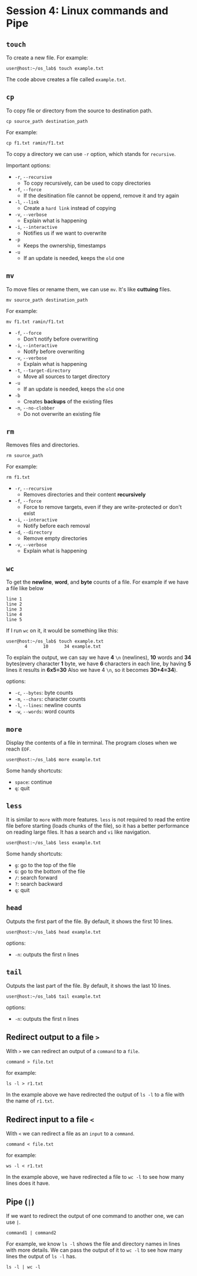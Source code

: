 # Session 4: Linux commands and Pipe

## `touch`

To create a new file.
For example:

```shell
user@host:~/os_lab$ touch example.txt
```

The code above creates a file called `example.txt`.

## `cp`

To copy file or directory from the source to destination path.

```shell
cp source_path destination_path
```

For example:

```shell
cp f1.txt ramin/f1.txt
```

To copy a directory we can use `-r` option, which stands for `recursive`.

Important options:

* `-r`, `--recursive`
  * To copy recursively, can be used to copy directories
* `-f`, `--force`
  * If the desitination file cannot be oppend, remove it and try again
* `-l`, `--link`
  * Create a `hard link` instead of copying
* `-v`, `--verbose`
  * Explain what is happening 
* `-i`, `--interactive`
  * Notifies us if we want to overwrite  
* `-p`
  * Keeps the ownership, timestamps
* `-u` 
  * If an update is needed, keeps the `old` one


## `mv`

To move files or rename them, we can use `mv`.
It's like **cuttuing** files.

```shell
mv source_path destination_path
```

For example:

```shell
mv f1.txt ramin/f1.txt
```

* `-f`, `--force`
  * Don't notify before overwriting
* `-i`, `--interactive`
  * Notify before overwriting
* `-v`, `--verbose`
  * Explain what is happening
* `-t`, `--target-directory`
  * Move all sources to target directory
* `-u`
  * If an update is needed, keeps the `old` one
* `-b`
  * Creates **backups** of the existing files
* `-n`, `--no-clobber`
  * Do not overwrite an existing file

## `rm`

Removes files and directories.

```shell
rm source_path
```

For example:

```shell
rm f1.txt
```

* `-r`, `--recursive`
  * Removes directories and their content **recursively**
* `-f`, `--force`
  * Force to remove targets, even if they are write-protected or don't exist
* `-i`, `--interactive`
  * Notify before each removal
* `-d`, `--directory`
  * Remove empty directories
* `-v`, `--verbose`
  * Explain what is happening



## `wc`

To get the **newline**, **word**, and **byte** counts of a file.
For example if we have a file like below

```text
line 1
line 2
line 3
line 4
line 5
```

If I run `wc` on it, it would be something like this:

```shell
user@host:~/os_lab$ touch example.txt
       4      10      34 example.txt
```

To explain the output, we can say we have **4** `\n` (newlines),
**10** words and **34** bytes(every character **1** byte, we have **6**
characters in each line, by having **5** lines it results in **6x5=30**
Also we have 4 `\n`, so it becomes **30+4=34**).

options:

* `-c`, `--bytes`: byte counts
* `-m`, `--chars`: character counts
* `-l`, `--lines`: newline counts
* `-w`, `--words`: word counts

## `more`

Display the contents of a file in terminal.
The program closes when we reach `EOF`.

```shell
user@host:~/os_lab$ more example.txt
```

Some handy shortcuts:

* `space`: continue
* `q`: quit

## `less`

It is similar to `more` with more features.
`less` is not required to read the entire file
before starting (loads chunks of the file),
so it has a better performance on reading large files.
It has a search and `vi` like navigation.

```shell
user@host:~/os_lab$ less example.txt
```

Some handy shortcuts:

* `g`: go to the top of the file
* `G`: go to the bottom of the file
* `/`: search forward
* `?`: search backward
* `q`: quit

## `head`

Outputs the first part of the file.
By default, it shows the first 10 lines.

```shell
user@host:~/os_lab$ head example.txt
```

options:

* `-n`: outputs the first n lines

## `tail`

Outputs the last part of the file.
By default, it shows the last 10 lines.

```shell
user@host:~/os_lab$ tail example.txt
```

options:

* `-n`: outputs the first n lines

## Redirect output to a file `>`

With `>` we can redirect an output of a `command` to a `file`.

```shell
command > file.txt
```

for example:

```shell
ls -l > r1.txt
```

In the example above we have redirected the output of `ls -l` to
a file with the name of `r1.txt`.

## Redirect input to a file `<`

With `<` we can redirect a file as an `input` to a `command`.

```shell
command < file.txt
```

for example:

```shell
ws -l < r1.txt
```

In the example above, we have redirected a file to
`wc -l` to see how many lines does it have.

## Pipe (`|`)

If we want to redirect the output of one command to another one,
we can use `|`.

```shell
command1 | command2
```

For example, we know `ls -l` shows the file and directory names
in lines with more details.
We can pass the output of it to `wc -l` to see how many lines
the output of `ls -l` has.

```shell
ls -l | wc -l
```